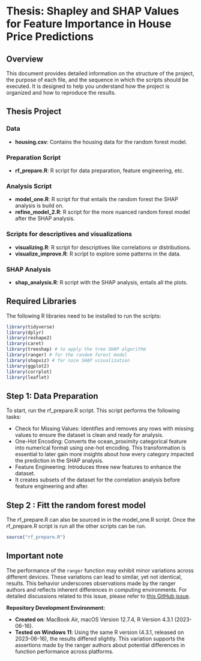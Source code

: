 # Thesis: Shapley and SHAP Values for Feature Importance in House Price Predictions

## Overview
This document provides detailed information on the structure of the project, the purpose of each file, and the sequence in which the scripts should be executed. It is designed to help you understand how the project is organized and how to reproduce the results.

## Thesis Project

### Data
- **housing.csv**: Contains the housing data for the random forest model.

### Preparation Script
- **rf_prepare.R**: R script for data preparation, feature engineering, etc.

### Analysis Script
- **model_one.R**: R script for that entails the random forest the SHAP analysis is build on.
- **refine_model_2.R**: R script for the more nuanced random forest model after the SHAP analysis.

### Scripts for descriptives and visualizations
- **visualizing.R**: R script for descriptives like correlations or distributions.
- **visualize_improve.R**: R script to explore some patterns in the data.

### SHAP Analysis
- **shap_analysis.R**: R script with the SHAP analysis, entails all the plots.

## Required Libraries
The following R libraries need to be installed to run the scripts:

```R
library(tidyverse)
library(dplyr)
library(reshape2)
library(caret)
library(treeshap) # to apply the tree SHAP algorithm
library(ranger) # for the random forest model
library(shapviz) # for nice SHAP visualization
library(ggplot2) 
library(corrplot)
library(leaflet)
```

## Step 1: Data Preparation
To start, run the rf_prepare.R script. This script performs the following tasks:
* Check for Missing Values: Identifies and removes any rows with missing values to ensure the dataset is clean and ready for analysis.
* One-Hot Encoding: Converts the ocean_proximity categorical feature into numerical format using one-hot encoding. This transformation is essential to later gain more insights about how every category impacted the prediction in the SHAP analysis.
* Feature Engineering: Introduces three new features to enhance the dataset.
* It creates subsets of the dataset for the correlation analysis before feature engineering and after.

## Step 2 : Fitt the random forest model
The rf_prepare.R can also be sourced in in the model_one.R script. Once the rf_prepare.R script is run all the other scripts can be run.

```R
source("rf_prepare.R")
```

## Important note
The performance of the `ranger` function may exhibit minor variations across different devices. These variations can lead to similar, yet not identical, results. This behavior underscores observations made by the ranger authors and reflects inherent differences in computing environments.
For detailed discussions related to this issue, please refer to [this GitHub issue](https://github.com/imbs-hl/ranger/issues/533).

**Repository Development Environment:**
- **Created on**: MacBook Air, macOS Version 12.7.4, R Version 4.3.1 (2023-06-16).
- **Tested on Windows 11**: Using the same R version (4.3.1, released on 2023-06-16), the results differed slightly. This variation supports the assertions made by the ranger authors about potential differences in function performance across platforms.









